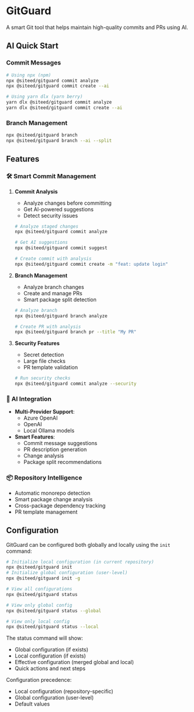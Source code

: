 # GitGuard

A smart Git tool that helps maintain high-quality commits and PRs using AI.

## AI Quick Start

### Commit Messages

```bash
# Using npx (npm)
npx @siteed/gitguard commit analyze
npx @siteed/gitguard commit create --ai

# Using yarn dlx (yarn berry)
yarn dlx @siteed/gitguard commit analyze
yarn dlx @siteed/gitguard commit create --ai
```

### Branch Management

```bash
npx @siteed/gitguard branch 
npx @siteed/gitguard branch --ai --split
```

## Features

### 🛠️ Smart Commit Management

1. **Commit Analysis**
   - Analyze changes before committing
   - Get AI-powered suggestions
   - Detect security issues
   ```bash
   # Analyze staged changes
   npx @siteed/gitguard commit analyze
   
   # Get AI suggestions
   npx @siteed/gitguard commit suggest
   
   # Create commit with analysis
   npx @siteed/gitguard commit create -m "feat: update login"
   ```

2. **Branch Management**
   - Analyze branch changes
   - Create and manage PRs
   - Smart package split detection
   ```bash
   # Analyze branch
   npx @siteed/gitguard branch analyze
   
   # Create PR with analysis
   npx @siteed/gitguard branch pr --title "My PR"
   ```

3. **Security Features**
   - Secret detection
   - Large file checks
   - PR template validation
   ```bash
   # Run security checks
   npx @siteed/gitguard commit analyze --security
   ```

### 🤖 AI Integration

- **Multi-Provider Support**: 
  - Azure OpenAI
  - OpenAI
  - Local Ollama models
- **Smart Features**:
  - Commit message suggestions
  - PR description generation
  - Change analysis
  - Package split recommendations

### 📦 Repository Intelligence

- Automatic monorepo detection
- Smart package change analysis
- Cross-package dependency tracking
- PR template management

## Configuration

GitGuard can be configured both globally and locally using the `init` command:

```bash
# Initialize local configuration (in current repository)
npx @siteed/gitguard init
# Initialize global configuration (user-level)
npx @siteed/gitguard init -g

# View all configurations
npx @siteed/gitguard status

# View only global config
npx @siteed/gitguard status --global

# View only local config
npx @siteed/gitguard status --local
```

The status command will show:

- Global configuration (if exists)
- Local configuration (if exists)
- Effective configuration (merged global and local)
- Quick actions and next steps

Configuration precedence:

- Local configuration (repository-specific)
- Global configuration (user-level)
- Default values

